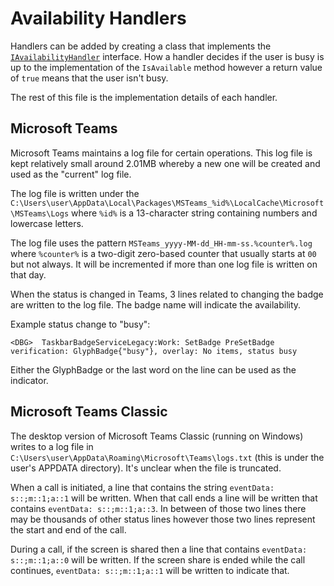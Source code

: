 ﻿# Availability Handlers

Handlers can be added by creating a class that implements the [`IAvailabilityHandler`](IAvailabilityHandler.cs) interface. How a handler decides if the user is busy is up to the implementation of the `IsAvailable` method however a return value of `true` means that the user isn't busy.

The rest of this file is the implementation details of each handler.

## Microsoft Teams

Microsoft Teams maintains a log file for certain operations. This log file is kept relatively small around 2.01MB whereby a new one will be created and used as the "current" log file.

The log file is written under the `C:\Users\user\AppData\Local\Packages\MSTeams_%id%\LocalCache\Microsoft\MSTeams\Logs` where `%id%` is a 13-character string containing numbers and lowercase letters.

The log file uses the pattern `MSTeams_yyyy-MM-dd_HH-mm-ss.%counter%.log` where `%counter%` is a two-digit zero-based counter that usually starts at `00` but not always. It will be incremented if more than one log file is written on that day.

When the status is changed in Teams, 3 lines related to changing the badge are written to the log file. The badge name will indicate the availability.

Example status change to "busy":

```
<DBG>  TaskbarBadgeServiceLegacy:Work: SetBadge PreSetBadge verification: GlyphBadge{"busy"}, overlay: No items, status busy
```

Either the GlyphBadge or the last word on the line can be used as the indicator.

## Microsoft Teams Classic

The desktop version of Microsoft Teams Classic (running on Windows) writes to a log file in `C:\Users\user\AppData\Roaming\Microsoft\Teams\logs.txt` (this is under the user's APPDATA directory). It's unclear when the file is truncated.

When a call is initiated, a line that contains the string `eventData: s::;m::1;a::1` will be written. When that call ends a line will be written that contains `eventData: s::;m::1;a::3`. In between of those two lines there may be thousands of other status lines however those two lines represent the start and end of the call.

During a call, if the screen is shared then a line that contains `eventData: s::;m::1;a::0` will be written. If the screen share is ended while the call continues, `eventData: s::;m::1;a::1` will be written to indicate that.
